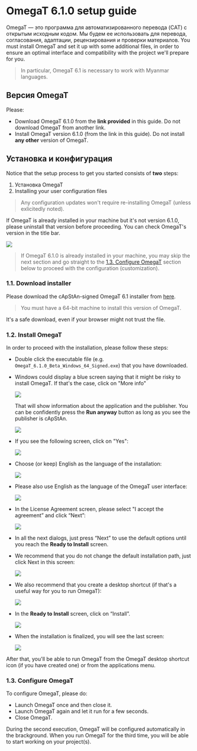 <!-- #  OmegaT 6.1.0 installation and setup guide -->

# OmegaT 6.1.0 setup guide

OmegaT — это программа для автоматизированного перевода (CAT) с открытым исходным кодом. Мы будем ее использовать для перевода, согласования, адаптации, рецензирования и проверки материалов. You must install OmegaT and set it up with some additional files, in order to ensure an optimal interface and compatibility with the project we'll prepare for you.

> In particular, OmegaT 6.1 is necessary to work with Myanmar languages.

## Версия OmegaT

Please:

- Download OmegaT 6.1.0 from the **link provided** in this guide. Do not download OmegaT from another link.
- Install OmegaT version 6.1.0 (from the link in this guide). Do not install **any other** version of OmegaT.

## Установка и конфигурация

Notice that the setup process to get you started consists of **two** steps:

1. Установка OmegaT
2. Installing your user configuration files

> Any configuration updates won't require re-installing OmegaT (unless exlicitedly noted).

If OmegaT is already installed in your machine but it's not version 6.1.0, please uninstall that version before proceeding. You can check OmegaT's version in the title bar.

![](https://capstanlqc.github.io/omegat-guid_img/omt-version-in-title.png)

<!-- Check the [¶ How to uninstall apps on Windows 10](#how-to-uninstall-apps-on-windows-10) section below if you're not sure how to proceed. -->

> If OmegaT 6.1.0 is already installed in your machine, you may skip the next section and go straight to the [1.3. Configure OmegaT](#13-configure-omegat) section below to proceed with the configuration (customization).

### 1.1. Download installer

<!-- Please download the OmegaT 6.1 installer from [here](https://nextcloud.capstan.be/index.php/s/8o4njsQszczNG7F). -->

<!-- Please download the cApStAn-signed OmegaT 6.1 installer from [here](https://nextcloud.capstan.be/index.php/s/PM9iQGRJFZbAfYP). -->

Please download the cApStAn-signed OmegaT 6.1 installer from [here](https://github.com/capstanlqc/omegat-guides/raw/master/lfs/OmegaT_6.1.0_Beta_Windows_64_Signed.exe).

> You must have a 64-bit machine to install this version of OmegaT.  <!-- Check the [¶ 64bit or 32bit machine?](#64bit-or-32bit-machine) section below if you're not sure how to check whether you have a 64-bit or 32-bit machine. -->

It's a safe download, even if your browser might not trust the file.

### 1.2. Install OmegaT

In order to proceed with the installation, please follow these steps:

- Double click the executable file (e.g. `OmegaT_6.1.0_Beta_Windows_64_Signed.exe`) that you have downloaded.

- Windows could display a blue screen saying that it might be risky to install OmegaT. If that's the case, click on "More info"

   ![](https://capstanlqc.github.io/omegat-guid_img/omegat-win-protected-your-pc-01.png)

   That will show information about the application and the publisher. You can be confidently press the **Run anyway** button as long as you see the publisher is cApStAn.

   ![](https://capstanlqc.github.io/omegat-guid_img/omegat-win-protected-your-pc-02.png)

- If you see the following screen, click on "Yes":

   <!-- https://imgur.com/g9oaURq.png -->

   ![](https://capstanlqc.github.io/omegat-guid_img/omegat-signed-installation-01.png)

- Choose (or keep) English as the language of the installation:

   ![](https://capstanlqc.github.io/omegat-guid_img/omegat-signed-installation-02.png)
   <!-- {: style="height:50%;width:50%"} -->

- Please also use English as the language of the OmegaT user interface:

   ![](https://capstanlqc.github.io/omegat-guid_img/omegat-signed-installation-03.png)
   <!-- {: style="height:70%;width:70%"} -->

- In the License Agreement screen, please select "I accept the agreement” and click “Next”:

   ![](https://capstanlqc.github.io/omegat-guid_img/omegat-signed-installation-04.png)<!-- {: style="height:70%;width:70%"} -->

- In all the next dialogs, just press “Next” to use the default options until you reach the **Ready to Install** screen.

- We recommend that you do not change the default installation path, just click Next in this screen:

   ![](https://capstanlqc.github.io/omegat-guid_img/omegat-signed-installation-05.png)

- We also recommend that you create a desktop shortcut (if that's a useful way for you to run OmegaT):

   ![](https://capstanlqc.github.io/omegat-guid_img/omegat-signed-installation-07.png)

- In the **Ready to Install** screen, click on “Install”.

   ![](https://capstanlqc.github.io/omegat-guid_img/omegat-signed-installation-08.png)<!-- {: style="height:70%;width:70%"} -->

- When the installation is finalized, you will see the last screen:

   ![](https://i.imgur.com/NGjakJv.png)

After that, you'll be able to run OmegaT from the OmegaT desktop shortcut icon (if you have created one) or from the applications menu.

### 1.3. Configure OmegaT

To configure OmegaT, please do:

- Launch OmegaT once and then close it.
- Launch OmegaT again and let it run for a few seconds.
- Close OmegaT.

During the second execution, OmegaT will be configured automatically in the brackground. When you run OmegaT for the third time, you will be able to start working on your project(s).

<!--

So that you can work with projects cApStAn will provide to you, you must configure your OmegaT installation by adding some additional custom files that we provide separately.

Please follow these steps to proceed with the customization:

+ Download our custom [user configuration bundle](https://github.com/capstanlqc/omegat-user-config/archive/refs/heads/master.zip) to your local disk.

+ Unzip the customization bundle. You should see a list of folders and files like the following:


```
.
├── custo/
├── docs/
├── plugins/
├── scripts/
├── changes.md
├── customisation.properties
├── custom_version.txt
├── files_to_delete.txt
├── filters.xml
├── omegat.autotext
├── omegat.prefs
├── omt-package-config.properties
├── README.md
├── SHA1SUM
├── todo.md
├── uiLayout.xml
└── version_notes.txt
```

+ Run OmegaT and go to **Options** > **Access Configuration Folder**. That will open your Configuration Folder in your file manager.

+ Quit OmegaT.

+ Paste all the folders and files included in the customization bundle in your Configuration Folder.

That's it.
-->

<!--
customization script
![](https://s3.amazonaws.com/media-p.slid.es/uploads/1129410/images/7561590/pasted-from-clipboard.png)
-->

<!--
+ select destination location

![](https://s3.amazonaws.com/media-p.slid.es/uploads/1359547/images/8658907/pasted-from-clipboard.png)

+ select Start Menu folder

![](https://s3.amazonaws.com/media-p.slid.es/uploads/1359547/images/8658914/pasted-from-clipboard.png)

+ Create a desktop shortcut

![](https://s3.amazonaws.com/media-p.slid.es/uploads/1359547/images/8658947/pasted-from-clipboard.png)
-->

<!--
## Further info

### How to uninstall apps on Windows 10

If you're not use how to uninstall an app on Windows 10, the following animation might be helpful:

![](https://media.giphy.com/media/lXYwppV1wwIDOsfLJX/giphy.gif){: style="height:120%;width:120%"}


### 64bit or 32bit machine?

To check whether your computer is 32-bit or 64-bit on Windows 10:

+ Press ++win+e++ to launch the **File Explorer**
+ Right-click on “This PC”
+ Select item “Properties” from the contextual menu
+ In the **System** window, look for “System type”.

See screenshot below:

![](https://media.giphy.com/media/9TZa44h00DErhS7BCo/giphy.gif){: style="height:120%;width:120%"}

-->
